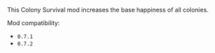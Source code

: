 This Colony Survival mod increases the base happiness of all colonies.

Mod compatibility:   

- `0.7.1`
- `0.7.2`
